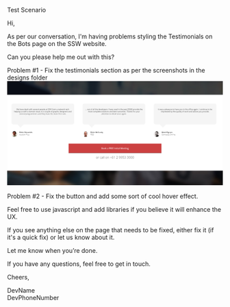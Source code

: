 Test Scenario

Hi,

As per our conversation, I'm having problems styling the Testimonials on the Bots page on the SSW website.

Can you please help me out with this?

Problem #1 - Fix the testimonials section as per the screenshots in the designs folder 
<img src="./designs/testimonials-desktop.png">

Problem #2 - Fix the button and add some sort of cool hover effect.

Feel free to use javascript and add libraries if you believe it will enhance the UX.

If you see anything else on the page that needs to be fixed, either fix it (if it's a quick fix) or let us know about it.

Let me know when you’re done.

If you have any questions, feel free to get in touch.

Cheers, 

DevName  
DevPhoneNumber